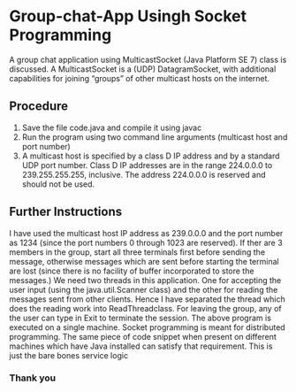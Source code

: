 # Group-chat-App Usingh Socket Programming
A group chat application using MulticastSocket (Java Platform SE 7) class is discussed. 
A MulticastSocket is a (UDP) DatagramSocket, with additional capabilities for joining “groups” of other multicast hosts on the internet.

## Procedure
1) Save the file code.java and compile it using javac
2) Run the program using two command line arguments (multicast host and port number)
3) A multicast host is specified by a class D IP address and by a standard UDP port number. Class D IP addresses are in the range 224.0.0.0 to 239.255.255.255, inclusive. The address 224.0.0.0 is reserved and should not be used.

## Further Instructions
I have used the multicast host IP address as 239.0.0.0 and the port number as 1234 (since the port numbers 0 through 1023 are reserved).
If ther are 3 members in the group, start all three terminals first before sending the message, otherwise messages which are sent before starting the terminal are lost (since there is no facility of buffer incorporated to store the messages.)
We need two threads in this application. One for accepting the user input (using the java.util.Scanner class) and the other for reading the messages sent from other clients. Hence I have separated the thread which does the reading work into ReadThreadclass. For leaving the group, any of the user can type in Exit to terminate the session.
The above program is executed on a single machine. Socket programming is meant for distributed programming. The same piece of code snippet when present on different machines which have Java installed can satisfy that requirement. This is just the bare bones service logic

### Thank you
